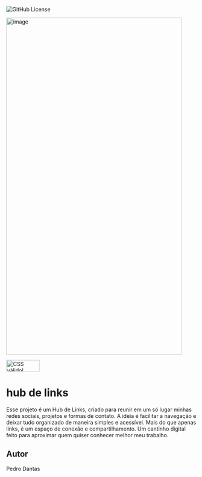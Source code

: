 ![GitHub License](https://img.shields.io/github/license/phdantass/linktree?style=for-the-badge)

<img width="466" height="894" alt="image" src="https://github.com/user-attachments/assets/dbafa374-70dc-45ef-82fe-1904cc460447" />

<p>
    <a href="https://jigsaw.w3.org/css-validator/check/referer">
        <img style="border:0;width:88px;height:31px"
            src="https://jigsaw.w3.org/css-validator/images/vcss"
            alt="CSS válido!" />
    </a>
</p>


# hub de links

Esse projeto é um Hub de Links, criado para reunir em um só lugar minhas redes sociais, projetos e formas de contato.
A ideia é facilitar a navegação e deixar tudo organizado de maneira simples e acessível.
Mais do que apenas links, é um espaço de conexão e compartilhamento.
Um cantinho digital feito para aproximar quem quiser conhecer melhor meu trabalho. 

## Autor
Pedro Dantas
